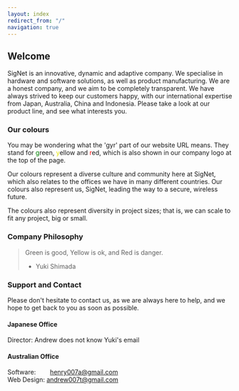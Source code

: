 ```yaml
---
layout: index
redirect_from: "/"
navigation: true
---
```


## Welcome
SigNet is an innovative, dynamic and adaptive company. We specialise in hardware and software solutions, as well as product manufacturing. We are a honest company, and we aim to be completely transparent. We have always strived to keep our customers happy, with our international expertise from Japan, Australia, China and Indonesia. Please take a look at our product line, and see what interests you.

### Our colours
You may be wondering what the 'gyr' part of our website URL means. They stand for <span style="color:green">g</span>reen, <span style="color:#e5e500">y</span>ellow and <span style="color:red">r</span>ed, which is also shown in our company logo at the top of the page.

Our colours represent a diverse culture and community here at SigNet, which also relates to the offices we have in many different countries. Our colours also represent us, SigNet, leading the way to a secure, wireless future.

The colours also represent diversity in project sizes; that is, we can scale to fit any project, big or small.

### Company Philosophy
> Green is good, Yellow is ok, and Red is danger.
> - Yuki Shimada

### Support and Contact
Please don't hesitate to contact us, as we are always here to help, and we hope to get back to you as soon as possible.

#### Japanese Office
Director: Andrew does not know Yuki's email

#### Australian Office
Software:&emsp;&emsp; henry007a@gmail.com<br>
Web Design: andrew007t@gmail.com

